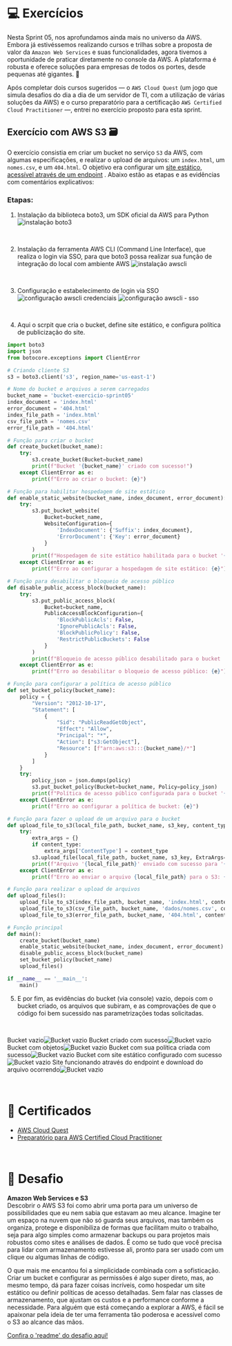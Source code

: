 # 💻 Exercícios

Nesta Sprint 05, nos aprofundamos ainda mais no universo da AWS. Embora já estivéssemos realizando cursos e trilhas sobre a proposta de valor da `Amazon Web Services` e suas funcionalidades, agora tivemos a oportunidade de praticar diretamente no console da AWS. A plataforma é robusta e oferece soluções para empresas de todos os portes, desde pequenas até gigantes. 🚀

Após completar dois cursos sugeridos — o `AWS Cloud Quest` (um jogo que simula desafios do dia a dia de um servidor de TI, com a utilização de várias soluções da AWS) e o curso preparatório para a certificação `AWS Certified Cloud Practitioner` —, entrei no exercício proposto para esta sprint.

## Exercício com AWS S3 🗃️

O exercício consistia em criar um bucket no serviço `S3` da AWS, com algumas especificações, e realizar o upload de arquivos: um `index.html`, um `nomes.csv`, e um `404.html`. O objetivo era configurar um [site estático, acessível através de um endpoint](http://bucket-exercicio-sprint05.s3-website-us-east-1.amazonaws.com/) . Abaixo estão as etapas e as evidências com comentários explicativos:

### Etapas:

1.  Instalação da biblioteca boto3, um SDK oficial da AWS para Python
![instalação boto3](evidencias/ex/01-boto3_install.png)

<br/>

2.  Instalação da ferramenta AWS CLI (Command Line Interface), que realiza o login via SSO, para que boto3 possa realizar sua função de integração do local com ambiente AWS
![instalação awscli](evidencias/ex/02-awscli_install.png)

<br/>

3.  Configuração e estabelecimento de login via SSO
![configuração awscli credenciais](evidencias/ex/03-aws_config_credentials.png)
![configuração awscli - sso](evidencias/ex/04-awscli-sso-config.png)

<br/>

4.  Aqui o scrpit que cria o bucket, define site estático, e configura política de publicização do site.
``` python
import boto3
import json
from botocore.exceptions import ClientError

# Criando cliente S3
s3 = boto3.client('s3', region_name='us-east-1')

# Nome do bucket e arquivos a serem carregados
bucket_name = 'bucket-exercicio-sprint05'
index_document = 'index.html'
error_document = '404.html'
index_file_path = 'index.html'
csv_file_path = 'nomes.csv'
error_file_path = '404.html'

# Função para criar o bucket
def create_bucket(bucket_name):
    try:
        s3.create_bucket(Bucket=bucket_name)
        print(f"Bucket '{bucket_name}' criado com sucesso!")
    except ClientError as e:
        print(f"Erro ao criar o bucket: {e}")

# Função para habilitar hospedagem de site estático
def enable_static_website(bucket_name, index_document, error_document):
    try:
        s3.put_bucket_website(
            Bucket=bucket_name,
            WebsiteConfiguration={
                'IndexDocument': {'Suffix': index_document},
                'ErrorDocument': {'Key': error_document}
            }
        )
        print(f"Hospedagem de site estático habilitada para o bucket '{bucket_name}'!")
    except ClientError as e:
        print(f"Erro ao configurar a hospedagem de site estático: {e}")

# Função para desabilitar o bloqueio de acesso público
def disable_public_access_block(bucket_name):
    try:
        s3.put_public_access_block(
            Bucket=bucket_name,
            PublicAccessBlockConfiguration={
                'BlockPublicAcls': False,
                'IgnorePublicAcls': False,
                'BlockPublicPolicy': False,
                'RestrictPublicBuckets': False
            }
        )
        print(f"Bloqueio de acesso público desabilitado para o bucket '{bucket_name}'!")
    except ClientError as e:
        print(f"Erro ao desabilitar o bloqueio de acesso público: {e}")

# Função para configurar a política de acesso público
def set_bucket_policy(bucket_name):
    policy = {
        "Version": "2012-10-17",
        "Statement": [
            {
                "Sid": "PublicReadGetObject",
                "Effect": "Allow",
                "Principal": "*",
                "Action": ["s3:GetObject"],
                "Resource": [f"arn:aws:s3:::{bucket_name}/*"]
            }
        ]
    }
    try:
        policy_json = json.dumps(policy)
        s3.put_bucket_policy(Bucket=bucket_name, Policy=policy_json)
        print(f"Política de acesso público configurada para o bucket '{bucket_name}'!")
    except ClientError as e:
        print(f"Erro ao configurar a política de bucket: {e}")

# Função para fazer o upload de um arquivo para o bucket
def upload_file_to_s3(local_file_path, bucket_name, s3_key, content_type=None):
    try:
        extra_args = {}
        if content_type:
            extra_args['ContentType'] = content_type
        s3.upload_file(local_file_path, bucket_name, s3_key, ExtraArgs=extra_args)
        print(f"Arquivo '{local_file_path}' enviado com sucesso para '{bucket_name}/{s3_key}'!")
    except ClientError as e:
        print(f"Erro ao enviar o arquivo {local_file_path} para o S3: {e}")

# Função para realizar o upload de arquivos
def upload_files():
    upload_file_to_s3(index_file_path, bucket_name, 'index.html', content_type='text/html')
    upload_file_to_s3(csv_file_path, bucket_name, 'dados/nomes.csv', content_type='text/csv')
    upload_file_to_s3(error_file_path, bucket_name, '404.html', content_type='text/html')

# Função principal
def main():
    create_bucket(bucket_name)
    enable_static_website(bucket_name, index_document, error_document)
    disable_public_access_block(bucket_name)
    set_bucket_policy(bucket_name)
    upload_files()

if __name__ == '__main__':
    main()

```

5.  E por fim, as evidências do bucket (via console) vazio, depois com o bucket criado, os arquivos que subiram, e as comprovações de que o código foi bem sucessido nas parametrizações todas solicitadas.  

<br/>

Bucket vazio![Bucket vazio](evidencias/ex/05-empty_bucket.png)
Bucket criado com sucesso![Bucket vazio](evidencias/ex/06-0-bucket_criado_via_script.png)
Bucket com objetos![Bucket vazio](evidencias/ex/07-objects_in_bucket.png)
Bucket com sua política criada com sucesso![Bucket vazio](evidencias/ex/06-1-policy.png)
Bucket com site estático configurado com sucesso![Bucket vazio](evidencias/ex/06-2-static.png)
Site funcionando através do endpoint e download do arquivo ocorrendo![Bucket vazio](evidencias/ex/08-index-ok_downloading-csv.png)

<br/>

# 📜 Certificados

- [AWS Cloud Quest](certificados/Badge-Quest-Praticioner.png)
- [Preparatório para AWS Certified Cloud Practitioner](certificados/AWS_preparação.png)

<br/>  
  
# 🧠 Desafio
**Amazon Web Services e S3**  
Descobrir o AWS S3 foi como abrir uma porta para um universo de possibilidades que eu nem sabia que estavam ao meu alcance. Imagine ter um espaço na nuvem que não só guarda seus arquivos, mas também os organiza, protege e disponibiliza de formas que facilitam muito o trabalho, seja para algo simples como armazenar backups ou para projetos mais robustos como sites e análises de dados. É como se tudo que você precisa para lidar com armazenamento estivesse ali, pronto para ser usado com um clique ou algumas linhas de código.

O que mais me encantou foi a simplicidade combinada com a sofisticação. Criar um bucket e configurar as permissões é algo super direto, mas, ao mesmo tempo, dá para fazer coisas incríveis, como hospedar um site estático ou definir políticas de acesso detalhadas. Sem falar nas classes de armazenamento, que ajustam os custos e a performance conforme a necessidade. Para alguém que está começando a explorar a AWS, é fácil se apaixonar pela ideia de ter uma ferramenta tão poderosa e acessível como o S3 ao alcance das mãos.

[Confira o 'readme' do desafio aqui!](Desafio/README.md)